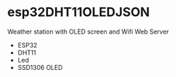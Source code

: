 # esp32DHT11OLEDJSON
Weather station with OLED screen and Wifi Web Server

* ESP32
* DHT11
* Led
* SSD1306 OLED
